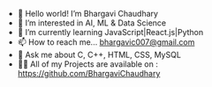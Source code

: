  - 👋 Hello world! I’m Bhargavi Chaudhary
 - 👀 I’m interested in AI, ML & Data Science 
 - 🌱 I’m currently learning JavaScript|React.js|Python
 - 📫 How to reach me... bhargavic007@gmail.com
 - 💭 Ask me about C, C++, HTML, CSS, MySQL 
 - 👩‍💻 All of my Projects are available on :
       https://github.com/BhargaviChaudhary
<!---
BhargaviChaudhary/BhargaviChaudhary is a ✨ special ✨ repository because its `README.md` (this file) appears on your GitHub profile.
You can click the Preview link to take a look at your changes.
--->
